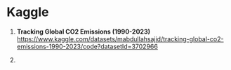 # Kaggle


1. **Tracking Global CO2 Emissions (1990-2023)**    
https://www.kaggle.com/datasets/mabdullahsajid/tracking-global-co2-emissions-1990-2023/code?datasetId=3702966


3. 
